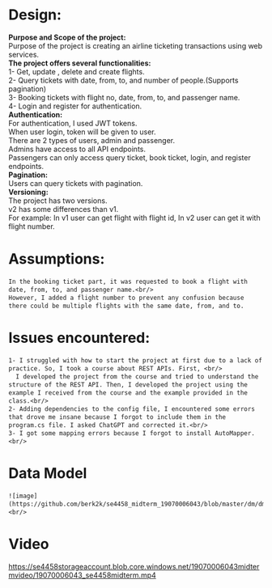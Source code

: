 # Design:
   **Purpose and Scope of the project:** <br/>
    Purpose of the project is creating an airline ticketing transactions using web services.<br/>
   **The project offers several functionalities:**<br/>
      1- Get, update , delete and create flights.<br/>
      2- Query tickets with date, from, to, and number of people.(Supports pagination)<br/>
      3- Booking tickets with flight no, date, from, to, and passenger name.<br/>
      4- Login and register for authentication.<br/>
 **Authentication:**<br/>
    For authentication, I used JWT tokens.<br/>
    When user login, token will be given to user.<br/>
    There are 2 types of users, admin and passenger.<br/>
    Admins have access to all API endpoints.<br/>
    Passengers can only access query ticket, book ticket, login, and register endpoints.<br/>
  **Pagination:**<br/>
    Users can query tickets with pagination.<br/>
  **Versioning:**  <br/>
    The project has two versions.<br/>
    v2 has some differences than v1. <br/>
    For example: In v1 user can get flight with flight id, In v2 user can get it with flight number.<br/>
    
 # Assumptions:
    In the booking ticket part, it was requested to book a flight with date, from, to, and passenger name.<br/>
    However, I added a flight number to prevent any confusion because there could be multiple flights with the same date, from, and to.

 # Issues encountered:
    1- I struggled with how to start the project at first due to a lack of practice. So, I took a course about REST APIs. First, <br/>
      I developed the project from the course and tried to understand the structure of the REST API. Then, I developed the project using the example I received from the course and the example provided in the class.<br/>
    2- Adding dependencies to the config file, I encountered some errors that drove me insane because I forgot to include them in the program.cs file. I asked ChatGPT and corrected it.<br/>
    3- I got some mapping errors because I forgot to install AutoMapper.<br/>


# Data Model

    ![image](https://github.com/berk2k/se4458_midterm_19070006043/blob/master/dm/dm.JPG)<br/>
# Video
https://se4458storageaccount.blob.core.windows.net/19070006043midtermvideo/19070006043_se4458midterm.mp4

